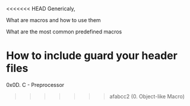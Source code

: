 <<<<<<< HEAD
Genericaly,

What are macros and how to use them

What are the most common predefined macros

How to include guard your header files
=======
0x0D. C - Preprocessor
>>>>>>> afabcc2 (0. Object-like Macro)
